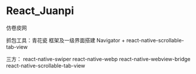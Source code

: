# React_Juanpi
仿卷皮网

抓包工具：青花瓷
框架及一级界面搭建
Navigator + react-native-scrollable-tab-view

三方：
react-native-swiper
react-native-webp
react-native-webview-bridge
react-native-scrollable-tab-view




